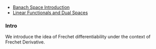 - [Banach Space Introduction](../../MATH%20601%20Functional%20Analysis/Functional%20Spaces/Banach%20Space%20Introduction.md)
- [Linear Functionals and Dual Spaces](../../MATH%20601%20Functional%20Analysis/Linear%20Functionals%20and%20Dual%20Spaces.md)

### **Intro**

We introduce the idea of Frechet differentiability under the context of Frechet Derivative. 

